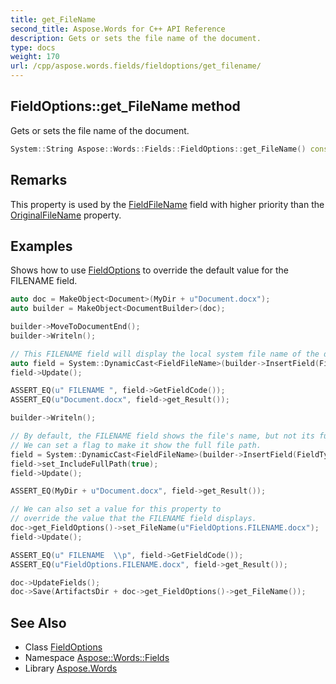 ```yaml
---
title: get_FileName
second_title: Aspose.Words for C++ API Reference
description: Gets or sets the file name of the document.
type: docs
weight: 170
url: /cpp/aspose.words.fields/fieldoptions/get_filename/
---
```

## FieldOptions::get_FileName method


Gets or sets the file name of the document.

```cpp
System::String Aspose::Words::Fields::FieldOptions::get_FileName() const
```

## Remarks


This property is used by the [FieldFileName](../../fieldfilename/) field with higher priority than the [OriginalFileName](../../../aspose.words/document/get_originalfilename/) property.

## Examples



Shows how to use [FieldOptions](../) to override the default value for the FILENAME field. 
```cpp
auto doc = MakeObject<Document>(MyDir + u"Document.docx");
auto builder = MakeObject<DocumentBuilder>(doc);

builder->MoveToDocumentEnd();
builder->Writeln();

// This FILENAME field will display the local system file name of the document we loaded.
auto field = System::DynamicCast<FieldFileName>(builder->InsertField(FieldType::FieldFileName, true));
field->Update();

ASSERT_EQ(u" FILENAME ", field->GetFieldCode());
ASSERT_EQ(u"Document.docx", field->get_Result());

builder->Writeln();

// By default, the FILENAME field shows the file's name, but not its full local file system path.
// We can set a flag to make it show the full file path.
field = System::DynamicCast<FieldFileName>(builder->InsertField(FieldType::FieldFileName, true));
field->set_IncludeFullPath(true);
field->Update();

ASSERT_EQ(MyDir + u"Document.docx", field->get_Result());

// We can also set a value for this property to
// override the value that the FILENAME field displays.
doc->get_FieldOptions()->set_FileName(u"FieldOptions.FILENAME.docx");
field->Update();

ASSERT_EQ(u" FILENAME  \\p", field->GetFieldCode());
ASSERT_EQ(u"FieldOptions.FILENAME.docx", field->get_Result());

doc->UpdateFields();
doc->Save(ArtifactsDir + doc->get_FieldOptions()->get_FileName());
```

## See Also

* Class [FieldOptions](../)
* Namespace [Aspose::Words::Fields](../../)
* Library [Aspose.Words](../../../)
